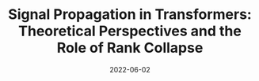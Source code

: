 ---
title: "Signal Propagation in Transformers: Theoretical Perspectives and the Role of Rank Collapse"
collection: publications
link: https://arxiv.org/abs/2206.03126
date: 2022-06-02
venue: 'arXiv preprint arXiv:2206.03126'
citation: 'Noci, L., Anagnostidis, S., Biggio, L., Orvieto, A., Singh, S. P., & Lucchi, A. (2022). Signal Propagation in Transformers: Theoretical Perspectives and the Role of Rank Collapse. arXiv preprint arXiv:2206.03126.'
---